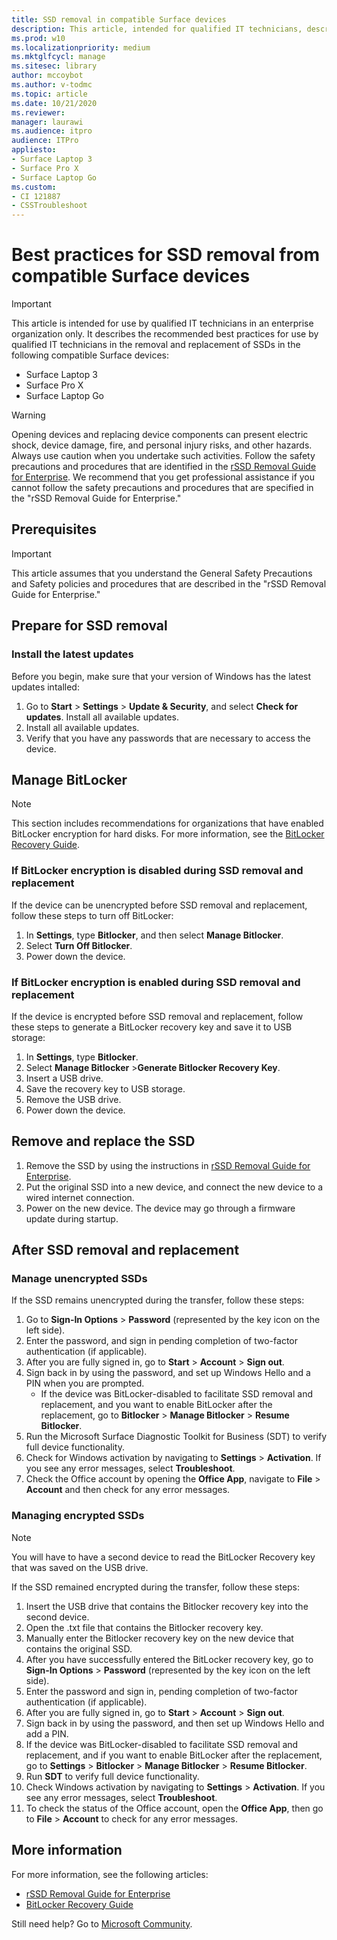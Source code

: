 ```yaml
---
title: SSD removal in compatible Surface devices
description: This article, intended for qualified IT technicians, describes the recommended best practices for the removal and replacement of SSDs in Surface Laptop 3, Surface Pro X, and Surface Laptop Go. 
ms.prod: w10
ms.localizationpriority: medium
ms.mktglfcycl: manage
ms.sitesec: library
author: mccoybot
ms.author: v-todmc
ms.topic: article
ms.date: 10/21/2020
ms.reviewer: 
manager: laurawi
ms.audience: itpro
audience: ITPro
appliesto:
- Surface Laptop 3
- Surface Pro X
- Surface Laptop Go
ms.custom: 
- CI 121887
- CSSTroubleshoot 
---
```

# Best practices for SSD removal from compatible Surface devices

> [!IMPORTANT]
> This article is intended for use by qualified IT technicians in an enterprise organization only. It describes the recommended best practices for use by qualified IT technicians in the removal and replacement of SSDs in the following compatible Surface devices: 

- Surface Laptop 3 
- Surface Pro X 
- Surface Laptop Go

> [!WARNING]
> Opening devices and replacing device components can present electric shock, device damage, fire, and personal injury risks, and other hazards.  Always use caution when you undertake such activities. Follow the safety precautions and procedures that are identified in the [rSSD Removal Guide for Enterprise](https://www.microsoft.com/download/100440). We recommend that you get professional assistance if you cannot follow the safety precautions and procedures that are specified in the "rSSD Removal Guide for Enterprise."

## Prerequisites

> [!IMPORTANT]
> This article assumes that you understand the General Safety Precautions and Safety policies and procedures that are described in the "rSSD Removal Guide for Enterprise."

## Prepare for SSD removal 

### Install the latest updates 

Before you begin, make sure that your version of Windows has the latest updates intalled:

1.	Go to **Start** > **Settings** > **Update & Security**, and select **Check for updates**. Install all available updates. 
2. Install all available updates.
3. Verify that you have any passwords that are necessary to access the device.  
 
## Manage BitLocker 

> [!NOTE]
> This section includes recommendations for organizations that have enabled BitLocker encryption for hard disks. For more information, see the [BitLocker Recovery Guide](https://docs.microsoft.com/windows/security/information-protection/bitlocker/bitlocker-recovery-guide-plan). 

### If BitLocker encryption is disabled during SSD removal and replacement

If the device can be unencrypted before SSD removal and replacement, follow these steps to turn off BitLocker:

1.	In **Settings**, type **Bitlocker**, and then select **Manage Bitlocker**. 
2.	Select **Turn Off Bitlocker**. 
3.	Power down the device. 

### If BitLocker encryption is enabled during SSD removal and replacement

If the device is encrypted before SSD removal and replacement, follow these steps to generate a BitLocker recovery key and save it to USB storage:

1.	In **Settings**, type **Bitlocker**.
2. Select **Manage Bitlocker** >**Generate Bitlocker Recovery Key**.
2.	Insert a USB drive. 
3.	Save the recovery key to USB storage.  
4.	Remove the USB drive.  
5.	Power down the device. 

## Remove and replace the SSD 

1.	Remove the SSD by using the instructions in [rSSD Removal Guide for Enterprise](https://www.microsoft.com/download/100440). 
2. Put the original SSD into a new device, and connect the new device to a wired internet connection.
2.	Power on the new device. The device may go through a firmware update during startup.  
 
## After SSD removal and replacement

### Manage unencrypted SSDs 

If the SSD remains unencrypted during the transfer, follow these steps: 

1.	Go to **Sign-In Options** > **Password** (represented by the key icon on the left side).  
2.	Enter the password, and sign in pending completion of two-factor authentication (if applicable).
3.	After you are fully signed in, go to **Start** > **Account** > **Sign out**.  
4.	Sign back in by using the password, and set up Windows Hello and a PIN when you are prompted. 
    - If the device was BitLocker-disabled to facilitate SSD removal and replacement, and you want to enable BitLocker after the replacement, go to **Bitlocker** > **Manage Bitlocker** > **Resume Bitlocker**.  
6.	Run the Microsoft Surface Diagnostic Toolkit for Business (SDT) to verify full device functionality.  
7.	Check for Windows activation by navigating to **Settings** > **Activation**.  If you see any error messages, select **Troubleshoot**. 
8.	Check the Office account by opening the **Office App**, navigate to **File** > **Account** and then check for any error messages.  

### Managing encrypted SSDs 

> [!NOTE]
> You will have to have a second device to read the BitLocker Recovery key that was saved on the USB drive. 

If the SSD remained encrypted during the transfer, follow these steps:

1.	Insert the USB drive that contains the Bitlocker recovery key into the second device. 
2.	Open the .txt file that contains the Bitlocker recovery key. 
3.	Manually enter the Bitlocker recovery key on the new device that contains the original SSD.  
4.	After you have successfully entered the BitLocker recovery key, go to **Sign-In Options** > **Password** (represented by the key icon on the left side).  
5.	Enter the password and sign in, pending completion of two-factor authentication (if applicable).
6.	After you are fully signed in, go to **Start** > **Account** > **Sign out**.  
7.	Sign back in by using the password, and then set up Windows Hello and add a PIN. 
8.	If the device was BitLocker-disabled to facilitate SSD removal and replacement, and if you want to enable BitLocker after the replacement, go to **Settings** > **Bitlocker** > **Manage Bitlocker** > **Resume Bitlocker**.  
9.	Run **SDT** to verify full device functionality.  
10.	Check Windows activation by navigating to **Settings** > **Activation**.  If you see any error messages, select **Troubleshoot**.
11.	To check the status of the Office account, open the **Office App**, then go to **File** > **Account** to check for any error messages.

## More information 

For more information, see the following articles:

- [rSSD Removal Guide for Enterprise](https://www.microsoft.com/download/100440)
- [BitLocker Recovery Guide](https://docs.microsoft.com/windows/security/information-protection/bitlocker/bitlocker-recovery-guide-plan)

Still need help? Go to [Microsoft Community](https://answers.microsoft.com/).